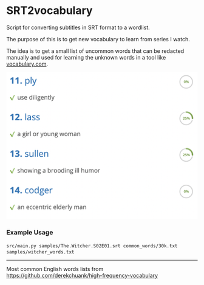 # SRT2vocabulary

Script for converting subtitles in SRT format to a wordlist.

The purpose of this is to get new vocabulary to learn from series I watch.

The idea is to get a small list of uncommon words that can be redacted manually and used
for learning the unknown words in a tool like [vocabulary.com](https://www.vocabulary.com/).

![Vocabulary.com screenshot](vocab.png)

### Example Usage

```
src/main.py samples/The.Witcher.S02E01.srt common_words/30k.txt samples/witcher_words.txt
```

---

Most common English words lists from https://github.com/derekchuank/high-frequency-vocabulary
